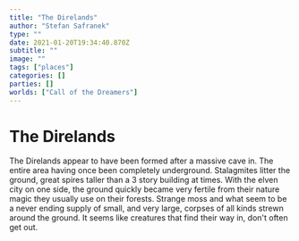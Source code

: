 ```yaml
---
title: "The Direlands"
author: "Stefan Safranek"
type: ""
date: 2021-01-20T19:34:40.870Z
subtitle: ""
image: ""
tags: ["places"]
categories: []
parties: []
worlds: ["Call of the Dreamers"]
---
```


# The Direlands

The Direlands appear to have been formed after a massive cave in. The entire area having once been completely underground.
Stalagmites litter the ground, great spires taller than a 3 story building at times. With the elven city on one side, the ground quickly became very fertile from their nature magic they usually use on their forests.
Strange moss and what seem to be a never ending supply of small, and very large, corpses of all kinds strewn around the ground. It seems like creatures that find their way in, don't often get out.
